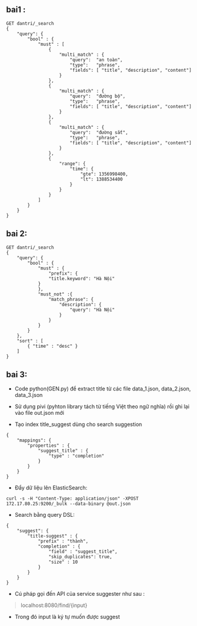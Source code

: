 ## bai1 :
```
GET dantri/_search
{
    "query": {
        "bool" : {
            "must" : [
                {
                    "multi_match" : {
                        "query":  "an toàn",
                        "type":   "phrase",
                        "fields": [ "title", "description", "content"]
                    }
                },
                {
                    "multi_match" : {
                        "query":  "đường bộ",
                        "type":   "phrase",
                        "fields": [ "title", "description", "content"]
                    }
                },
                {
                    "multi_match" : {
                        "query":  "đường sắt",
                        "type":   "phrase",
                        "fields": [ "title", "description", "content"]
                    }
                },
                {
                    "range": {
                        "time": {
                            "gte": 1356998400,
                            "lt": 1388534400
                        }
                    }
                }
            ]
        }
    }
}
```

## bai 2:
```
GET dantri/_search
{
    "query": {
        "bool" : {
            "must" : {
                "prefix": {
                "title.keyword": "Hà Nội"
            }
            },
            "must_not" :{
                "match_phrase": {
                    "description": {
                        "query": "Hà Nội"
                    }
                }
            }
        }
    },
    "sort" : [
        { "time" : "desc" }
    ]
}
```
## bai 3:
- Code python(GEN.py) để extract title từ các file data_1.json, data_2.json, data_3.json

- Sử dụng pivi (pyhton library tách từ tiếng Việt theo ngữ nghĩa) rồi ghi lại vào file out.json mới

- Tạo index title_suggest dùng cho search suggestion
```
{
    "mappings": {
        "properties" : {
            "suggest_title" : {
                "type" : "completion"
            }
        }
    }
}
```
- Đẩy dữ liệu lên ElasticSearch:
```
curl -s -H "Content-Type: application/json" -XPOST 172.17.80.25:9200/_bulk --data-binary @out.json
```
- Search bằng query DSL:
```
{
    "suggest": {
        "title-suggest" : {
            "prefix" : "thành",
            "completion" : {
                "field" : "suggest_title",
                "skip_duplicates": true,
                "size" : 10
            }
        }
    }
}
```
- Cú pháp gọi đến API của service suggester như sau :

> localhost:8080/find/{input}

* Trong đó input là ký tự muốn được suggest
